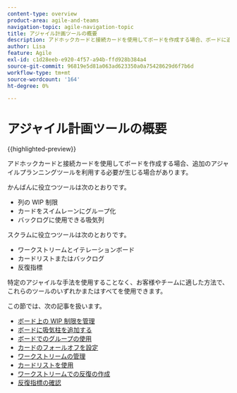 ```yaml
---
content-type: overview
product-area: agile-and-teams
navigation-topic: agile-navigation-topic
title: アジャイル計画ツールの概要
description: アドホックカードと接続カードを使用してボードを作成する場合、ボードに追加のアジャイルプランニングツールを利用する必要が生じる場合があります。
author: Lisa
feature: Agile
exl-id: c1d28eeb-e920-4f57-a94b-ffd928b384a4
source-git-commit: 96819e5d81a063ad623350a0a75428629d6f7b6d
workflow-type: tm+mt
source-wordcount: '164'
ht-degree: 0%

---
```


# アジャイル計画ツールの概要

{{highlighted-preview}}

アドホックカードと接続カードを使用してボードを作成する場合、追加のアジャイルプランニングツールを利用する必要が生じる場合があります。

かんばんに役立つツールは次のとおりです。

* 列の WIP 制限
* カードをスイムレーンにグループ化
* バックログに使用できる吸気列

<div class="preview">

スクラムに役立つツールは次のとおりです。

* ワークストリームとイテレーションボード
* カードリストまたはバックログ
* 反復指標

</div>

特定のアジャイルな手法を使用することなく、お客様やチームに適した方法で、これらのツールのいずれかまたはすべてを使用できます。

この節では、次の記事を扱います。

* [ボード上の WIP 制限を管理](/help/quicksilver/agile/use-boards-agile-planning-tools/manage-wip-limit-on-board.md)
* [ボードに吸気柱を追加する](/help/quicksilver/agile/use-boards-agile-planning-tools/add-intake-column-to-board.md)
* [ボードでのグループの使用](/help/quicksilver/agile/use-boards-agile-planning-tools/group-cards-on-board.md)
* [カードのフォールオフを設定](/help/quicksilver/agile/use-boards-agile-planning-tools/configure-card-falloff.md)
* [ワークストリームの管理](/help/quicksilver/agile/use-boards-agile-planning-tools/manage-collections.md)
* [カードリストを使用](/help/quicksilver/agile/use-boards-agile-planning-tools/use-card-list.md)
* [ワークストリームでの反復の作成](/help/quicksilver/agile/use-boards-agile-planning-tools/create-an-iteration-in-workstream.md)
* [反復指標の確認](/help/quicksilver/agile/use-boards-agile-planning-tools/review-iteration-metrics.md)
